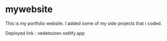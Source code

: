 # mywebsite
This is my portfolio website.
I added some of my side projects that i coded.

Deployed link : vedatsozen.netlify.app

